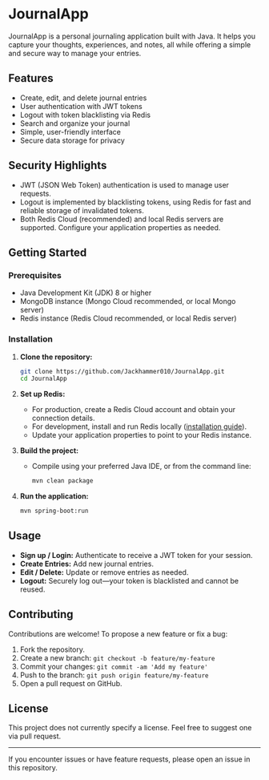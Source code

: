 # JournalApp

JournalApp is a personal journaling application built with Java. It helps you capture your thoughts, experiences, and notes, all while offering a simple and secure way to manage your entries.

## Features

- Create, edit, and delete journal entries
- User authentication with JWT tokens
- Logout with token blacklisting via Redis
- Search and organize your journal
- Simple, user-friendly interface
- Secure data storage for privacy

## Security Highlights

- JWT (JSON Web Token) authentication is used to manage user requests.
- Logout is implemented by blacklisting tokens, using Redis for fast and reliable storage of invalidated tokens.
- Both Redis Cloud (recommended) and local Redis servers are supported. Configure your application properties as needed.

## Getting Started

### Prerequisites

- Java Development Kit (JDK) 8 or higher
- MongoDB instance (Mongo Cloud recommended, or local Mongo server)
- Redis instance (Redis Cloud recommended, or local Redis server)

### Installation

1. **Clone the repository:**
   ```bash
   git clone https://github.com/Jackhammer010/JournalApp.git
   cd JournalApp
   ```

2. **Set up Redis:**
    - For production, create a Redis Cloud account and obtain your connection details.
    - For development, install and run Redis locally ([installation guide](https://redis.io/topics/quickstart)).
    - Update your application properties to point to your Redis instance.

3. **Build the project:**
    - Compile using your preferred Java IDE, or from the command line:
      ```bash
      mvn clean package
      ```

4. **Run the application:**
   ```bash
   mvn spring-boot:run
   ```

## Usage

- **Sign up / Login:** Authenticate to receive a JWT token for your session.
- **Create Entries:** Add new journal entries.
- **Edit / Delete:** Update or remove entries as needed.
- **Logout:** Securely log out—your token is blacklisted and cannot be reused.

## Contributing

Contributions are welcome! To propose a new feature or fix a bug:

1. Fork the repository.
2. Create a new branch: `git checkout -b feature/my-feature`
3. Commit your changes: `git commit -am 'Add my feature'`
4. Push to the branch: `git push origin feature/my-feature`
5. Open a pull request on GitHub.

## License

This project does not currently specify a license. Feel free to suggest one via pull request.

---

If you encounter issues or have feature requests, please open an issue in this repository.
